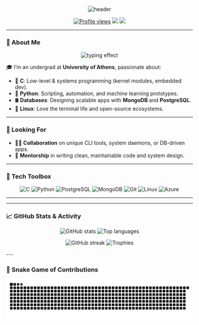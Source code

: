 <p align="center">
  <img src="https://capsule-render.vercel.app/api?type=waving&color=gradient&text=👋+Hello,+I'm+Alpha!&height=140&fontAlign=50&fontAlignY=45&desc=Crafting+Code+with+C,+Python+and+Coffee&descAlign=50&descAlignY=75" alt="header"/>
</p>

<p align="center">
  <a href="https://github.com/alphawastaken"><img src="https://komarev.com/ghpvc/?username=alphawastaken&style=flat-square&color=blue" alt="Profile views" /></a>
  <a href="mailto:youremail@example.com"><img src="https://img.shields.io/badge/Email-Me-informational?style=flat-square&logo=gmail" /></a>
  <a href="https://linkedin.com/in/YOUR_USERNAME"><img src="https://img.shields.io/badge/LinkedIn-Connect-blue?style=flat-square&logo=linkedin" /></a>
</p>

---

### 🧠 About Me

<p align="center">
  <img src="https://readme-typing-svg.herokuapp.com?font=Fira+Code&size=24&duration=4000&color=04D361&vCenter=true&width=435&lines=Systems+Programmer;Python+Developer;Linux+Enthusiast" alt="typing effect" />
</p>

🎓 I’m an undergrad at **University of Athens**, passionate about:
- 🔧 **C**: Low-level & systems programming (kernel modules, embedded dev).
- 🐍 **Python**: Scripting, automation, and machine learning prototypes.
- 🛢️ **Databases**: Designing scalable apps with **MongoDB** and **PostgreSQL**.
- 🐧 **Linux**: Love the terminal life and open-source ecosystems.
---

### 🤝 Looking For

- 👨‍💻 **Collaboration** on unique CLI tools, system daemons, or DB-driven apps.
- 🧠 **Mentorship** in writing clean, maintainable code and system design.
---

### 🧰 Tech Toolbox

<p align="center">
  <img src="https://cdn.jsdelivr.net/gh/devicons/devicon/icons/c/c-original.svg" width="40" alt="C"/>
  <img src="https://cdn.jsdelivr.net/gh/devicons/devicon/icons/python/python-original.svg" width="40" alt="Python"/>
  <img src="https://cdn.jsdelivr.net/gh/devicons/devicon/icons/postgresql/postgresql-original-wordmark.svg" width="40" alt="PostgreSQL"/>
  <img src="https://cdn.jsdelivr.net/gh/devicons/devicon/icons/mongodb/mongodb-original-wordmark.svg" width="40" alt="MongoDB"/>
  <img src="https://cdn.jsdelivr.net/gh/devicons/devicon/icons/git/git-original.svg" width="40" alt="Git"/>
  <img src="https://cdn.jsdelivr.net/gh/devicons/devicon/icons/linux/linux-original.svg" width="40" alt="Linux"/>
  <img src="https://cdn.jsdelivr.net/gh/devicons/devicon/icons/azure/azure-original.svg" width="40" alt="Azure"/>
</p>

---

---
### 📈 GitHub Stats & Activity

<p align="center">
  <img src="https://github-readme-stats.vercel.app/api?username=alphawastaken&show_icons=true&theme=default&hide_title=true&count_private=true" height="150" alt="GitHub stats" />
  <img src="https://github-readme-stats.vercel.app/api/top-langs/?username=alphawastaken&layout=compact&langs_count=8&theme=default" height="150" alt="Top languages" />
</p>

<p align="center">
  <img src="https://streak-stats.demolab.com/?user=alphawastaken&theme=default" height="150" alt="GitHub streak" />
  <img src="https://github-profile-trophy.vercel.app/?username=alphawastaken&theme=flat&no-bg=true&margin-w=10" height="150" alt="Trophies" />
</p>
---

### 🐍 Snake Game of Contributions

<p align="center">
  <picture>
    <source media="(prefers-color-scheme: dark)" srcset="https://raw.githubusercontent.com/Alphawastaken/Alphawastaken/output/github-snake-dark.svg" />
    <source media="(prefers-color-scheme: light)" srcset="https://raw.githubusercontent.com/Alphawastaken/Alphawastaken/output/github-snake.svg" />
    <img alt="GitHub Snake animation" src="https://raw.githubusercontent.com/Alphawastaken/Alphawastaken/output/github-snake.svg" />
  </picture>
</p>
